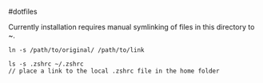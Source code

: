 #dotfiles

Currently installation requires manual symlinking of files in this directory to ~.

```
ln -s /path/to/original/ /path/to/link

ls -s .zshrc ~/.zshrc
// place a link to the local .zshrc file in the home folder
```
